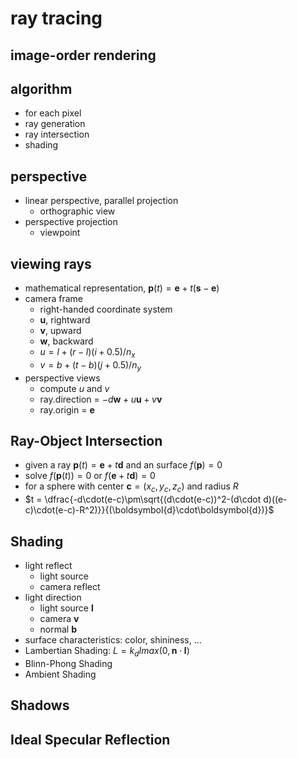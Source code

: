 # ray tracing

## image-order rendering

## algorithm

- for each pixel
- ray generation
- ray intersection
- shading

## perspective

- linear perspective, parallel projection
  - orthographic view
- perspective projection
  - viewpoint

## viewing rays
- mathematical representation, $\boldsymbol{p}(t) = \boldsymbol{e} + t(\boldsymbol{s} - \boldsymbol{e})$
- camera frame
  - right-handed coordinate system
  - $\boldsymbol{u}$, rightward 
  - $\boldsymbol{v}$, upward 
  - $\boldsymbol{w}$, backward
  - $u = l + (r - l)(i + 0.5)/n_x$
  - $v = b + (t - b)(j + 0.5)/n_y$
- perspective views
  - compute $u$ and $v$
  - ray.direction = $-d\boldsymbol{w} + u\boldsymbol{u} + v\boldsymbol{v}$
  - ray.origin = $\boldsymbol{e}$

## Ray-Object Intersection
- given a ray $\boldsymbol{p}(t) = \boldsymbol{e} + t\boldsymbol{d}$ and an surface $f(\boldsymbol{p})=0$
- solve $f(\boldsymbol{p}(t))=0$ or $f(\boldsymbol{e} + t\boldsymbol{d})=0$
- for a sphere with center $\boldsymbol{c}=(x_c, y_c, z_c)$ and radius $R$
- $t = \dfrac{-d\cdot(e-c)\pm\sqrt{(d\cdot(e-c))^2-(d\cdot d)((e-c)\cdot(e-c)-R^2)}}{(\boldsymbol{d}\cdot\boldsymbol{d})}$

## Shading
- light reflect
  - light source
  - camera reflect
- light direction
  - light source $\boldsymbol{l}$
  - camera $\boldsymbol{v}$
  - normal $\boldsymbol{b}$
- surface characteristics: color, shininess, ...
- Lambertian Shading: $L = k_dImax(0,\boldsymbol{n}\cdot\boldsymbol{l})$
- Blinn-Phong Shading
- Ambient Shading

## Shadows

## Ideal Specular Reflection